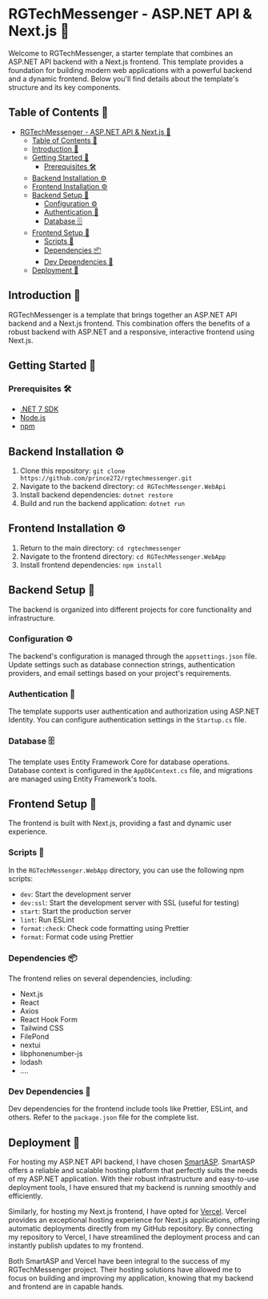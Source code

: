 # RGTechMessenger - ASP.NET API & Next.js 🚀

Welcome to RGTechMessenger, a starter template that combines an ASP.NET API backend with a Next.js frontend. This template provides a foundation for building modern web applications with a powerful backend and a dynamic frontend. Below you'll find details about the template's structure and its key components.

## Table of Contents 📑

- [RGTechMessenger - ASP.NET API \& Next.js 🚀](#rgtechmessenger---aspnet-api--nextjs-)
  - [Table of Contents 📑](#table-of-contents-)
  - [Introduction 🌟](#introduction-)
  - [Getting Started 🚀](#getting-started-)
    - [Prerequisites 🛠️](#prerequisites-️)
  - [Backend Installation ⚙️](#backend-installation-️)
  - [Frontend Installation ⚙️](#frontend-installation-️)
  - [Backend Setup 🔧](#backend-setup-)
    - [Configuration ⚙️](#configuration-️)
    - [Authentication 🔑](#authentication-)
    - [Database 🗄️](#database-️)
  - [Frontend Setup 🔨](#frontend-setup-)
    - [Scripts 📜](#scripts-)
    - [Dependencies 📦](#dependencies-)
    - [Dev Dependencies 🔧](#dev-dependencies-)
  - [Deployment 🚀](#deployment-)

## Introduction 🌟

RGTechMessenger is a template that brings together an ASP.NET API backend and a Next.js frontend. This combination offers the benefits of a robust backend with ASP.NET and a responsive, interactive frontend using Next.js.

## Getting Started 🚀

### Prerequisites 🛠️

- [.NET 7 SDK](https://dotnet.microsoft.com/download/dotnet/7.0)
- [Node.js](https://nodejs.org/)
- [npm](https://www.npmjs.com/get-npm)

## Backend Installation ⚙️

1. Clone this repository: `git clone https://github.com/prince272/rgtechmessenger.git`
2. Navigate to the backend directory: `cd RGTechMessenger.WebApi`
3. Install backend dependencies: `dotnet restore`
4. Build and run the backend application: `dotnet run`

## Frontend Installation ⚙️

1. Return to the main directory: `cd rgtechmessenger`
2. Navigate to the frontend directory: `cd RGTechMessenger.WebApp`
3. Install frontend dependencies: `npm install`

## Backend Setup 🔧

The backend is organized into different projects for core functionality and infrastructure.

### Configuration ⚙️

The backend's configuration is managed through the `appsettings.json` file. Update settings such as database connection strings, authentication providers, and email settings based on your project's requirements.

### Authentication 🔑

The template supports user authentication and authorization using ASP.NET Identity. You can configure authentication settings in the `Startup.cs` file.

### Database 🗄️

The template uses Entity Framework Core for database operations. Database context is configured in the `AppDbContext.cs` file, and migrations are managed using Entity Framework's tools.

## Frontend Setup 🔨

The frontend is built with Next.js, providing a fast and dynamic user experience.

### Scripts 📜

In the `RGTechMessenger.WebApp` directory, you can use the following npm scripts:

- `dev`: Start the development server
- `dev:ssl`: Start the development server with SSL (useful for testing)
- `start`: Start the production server
- `lint`: Run ESLint
- `format:check`: Check code formatting using Prettier
- `format`: Format code using Prettier

### Dependencies 📦

The frontend relies on several dependencies, including:

- Next.js
- React
- Axios
- React Hook Form
- Tailwind CSS
- FilePond
- nextui
- libphonenumber-js
- lodash
- ....

### Dev Dependencies 🔧

Dev dependencies for the frontend include tools like Prettier, ESLint, and others. Refer to the `package.json` file for the complete list.

## Deployment 🚀

For hosting my ASP.NET API backend, I have chosen [SmartASP](https://www.smartasp.net/). SmartASP offers a reliable and scalable hosting platform that perfectly suits the needs of my ASP.NET application. With their robust infrastructure and easy-to-use deployment tools, I have ensured that my backend is running smoothly and efficiently.

Similarly, for hosting my Next.js frontend, I have opted for [Vercel](https://vercel.com/). Vercel provides an exceptional hosting experience for Next.js applications, offering automatic deployments directly from my GitHub repository. By connecting my repository to Vercel, I have streamlined the deployment process and can instantly publish updates to my frontend.

Both SmartASP and Vercel have been integral to the success of my RGTechMessenger project. Their hosting solutions have allowed me to focus on building and improving my application, knowing that my backend and frontend are in capable hands.
